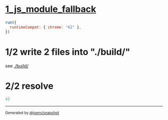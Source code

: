 # [1_js_module_fallback](../../script_type_module_basic.test.mjs#L31)

```js
run({
  runtimeCompat: { chrome: "62" },
})
```

# 1/2 write 2 files into "./build/"

see [./build/](./build/)

# 2/2 resolve

```js
42
```

---

<sub>
  Generated by <a href="https://github.com/jsenv/core/tree/main/packages/tooling/snapshot">@jsenv/snapshot</a>
</sub>
